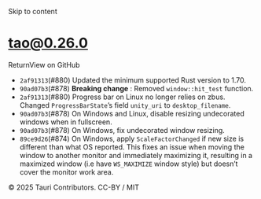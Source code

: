 Skip to content
# tao@0.26.0
ReturnView on GitHub
  * `2af91313`(#880) Updated the minimum supported Rust version to 1.70.
  * `90ad07b3`(#878) **Breaking change** : Removed `window::hit_test` function.
  * `2af91313`(#880) Progress bar on Linux no longer relies on zbus. Changed `ProgressBarState`’s field `unity_uri` to `desktop_filename`.
  * `90ad07b3`(#878) On Windows and Linux, disable resizing undecorated windows when in fullscreen.
  * `90ad07b3`(#878) On Windows, fix undecorated window resizing.
  * `89ce9d26`(#874) On Windows, apply `ScaleFactorChanged` if new size is different than what OS reported. This fixes an issue when moving the window to another monitor and immediately maximizing it, resulting in a maximized window (i.e have `WS_MAXIMIZE` window style) but doesn’t cover the monitor work area.


© 2025 Tauri Contributors. CC-BY / MIT
